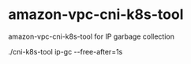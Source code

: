 # amazon-vpc-cni-k8s-tool
amazon-vpc-cni-k8s-tool for IP garbage collection

 ./cni-k8s-tool ip-gc --free-after=1s
